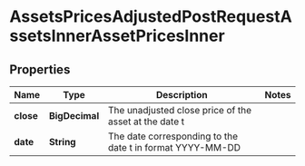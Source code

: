 

# AssetsPricesAdjustedPostRequestAssetsInnerAssetPricesInner


## Properties

| Name | Type | Description | Notes |
|------------ | ------------- | ------------- | -------------|
|**close** | **BigDecimal** | The unadjusted close price of the asset at the date t |  |
|**date** | **String** | The date corresponding to the date t in format YYYY-MM-DD |  |




